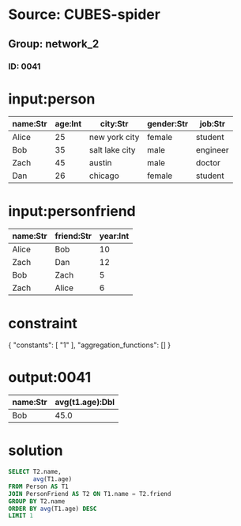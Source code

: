 # Source: CUBES-spider
## Group: network_2
### ID: 0041

# input:person

| name:Str | age:Int | city:Str | gender:Str | job:Str |
|---|---|---|---|---|
| Alice | 25 | new york city | female | student |
| Bob | 35 | salt lake city | male | engineer |
| Zach | 45 | austin | male | doctor |
| Dan | 26 | chicago | female | student |

# input:personfriend

| name:Str | friend:Str | year:Int |
|---|---|---|
| Alice | Bob | 10 |
| Zach | Dan | 12 |
| Bob | Zach | 5 |
| Zach | Alice | 6 |

# constraint

{
  "constants": [
    "1"
  ],
  "aggregation_functions": []
}

# output:0041

| name:Str | avg(t1.age):Dbl |
|---|---|
| Bob | 45.0 |

# solution

```sql
SELECT T2.name,
       avg(T1.age)
FROM Person AS T1
JOIN PersonFriend AS T2 ON T1.name = T2.friend
GROUP BY T2.name
ORDER BY avg(T1.age) DESC
LIMIT 1
```
